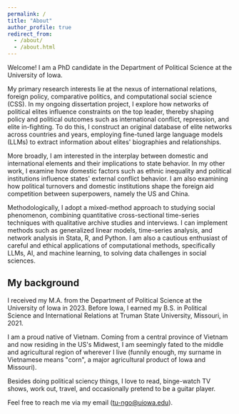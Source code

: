 ```yaml
---
permalink: /
title: "About"
author_profile: true
redirect_from: 
  - /about/
  - /about.html
---
```


Welcome! I am a PhD candidate in the Department of Political Science at the University of Iowa.

My primary research interests lie at the nexus of international relations, foreign policy, comparative politics, and computational social science (CSS). In my ongoing dissertation project, I explore how networks of political elites influence constraints on the top leader, thereby shaping policy and political outcomes such as international conflict, repression, and elite in-fighting. To do this, I construct an original database of elite networks across countries and years, employing fine-tuned large language models (LLMs) to extract information about elites' biographies and relationships.

More broadly, I am interested in the interplay between domestic and international elements and their implications to state behavior. In my other work, I examine how domestic factors such as ethnic inequality and political institutions influence states' external conflict behavior. I am also examining how political turnovers and domestic institutions shape the foreign aid competition between superpowers, namely the US and China.

Methodologically, I adopt a mixed-method approach to studying social phenomenon, combining quantitative cross-sectional time-series techniques with qualitative archive studies and interviews. I can implement methods such as generalized linear models, time-series analysis, and network analysis in Stata, R, and Python. I am also a cautious enthusiast of careful and ethical applications of computational methods, specifically LLMs, AI, and machine learning, to solving data challenges in social sciences.

## My background

I received my M.A. from the Department of Political Science at the University of Iowa in 2023. Before Iowa, I earned my B.S. in Political Science and International Relations at Truman State University, Missouri, in 2021.

I am a proud native of Vietnam. Coming from a central province of Vietnam and now residing in the US's Midwest, I am seemingly fated to the middle and agricultural region of wherever I live (funnily enough, my surname in Vietnamese means "corn", a major agricultural product of Iowa and Missouri). 

Besides doing political sciency things, I love to read, binge-watch TV shows, work out, travel, and occasionally pretend to be a guitar player.

Feel free to reach me via my email (tu-ngo@uiowa.edu).

